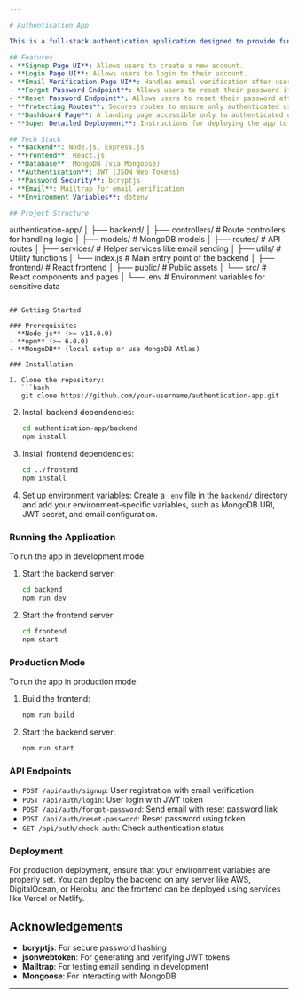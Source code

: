 ```yaml
---

# Authentication App

This is a full-stack authentication application designed to provide functionalities like user signup, email verification, login, password reset, and route protection. The app is structured into two parts: a backend server built with Express and a frontend built with React.

## Features
- **Signup Page UI**: Allows users to create a new account.
- **Login Page UI**: Allows users to login to their account.
- **Email Verification Page UI**: Handles email verification after user registration.
- **Forgot Password Endpoint**: Allows users to reset their password if forgotten.
- **Reset Password Endpoint**: Allows users to reset their password after receiving a reset email.
- **Protecting Routes**: Secures routes to ensure only authenticated users can access certain pages.
- **Dashboard Page**: A landing page accessible only to authenticated users.
- **Super Detailed Deployment**: Instructions for deploying the app to production.

## Tech Stack
- **Backend**: Node.js, Express.js
- **Frontend**: React.js
- **Database**: MongoDB (via Mongoose)
- **Authentication**: JWT (JSON Web Tokens)
- **Password Security**: bcryptjs
- **Email**: Mailtrap for email verification
- **Environment Variables**: dotenv

## Project Structure
```
authentication-app/
│
├── backend/
│   ├── controllers/      # Route controllers for handling logic
│   ├── models/           # MongoDB models
│   ├── routes/           # API routes
│   ├── services/         # Helper services like email sending
│   ├── utils/            # Utility functions
│   └── index.js          # Main entry point of the backend
│
├── frontend/             # React frontend
│   ├── public/           # Public assets
│   └── src/              # React components and pages
│
└── .env                  # Environment variables for sensitive data
```

## Getting Started

### Prerequisites
- **Node.js** (>= v14.0.0)
- **npm** (>= 6.0.0)
- **MongoDB** (local setup or use MongoDB Atlas)

### Installation

1. Clone the repository:
   ```bash
   git clone https://github.com/your-username/authentication-app.git
   ```

2. Install backend dependencies:
   ```bash
   cd authentication-app/backend
   npm install
   ```

3. Install frontend dependencies:
   ```bash
   cd ../frontend
   npm install
   ```

4. Set up environment variables:
   Create a `.env` file in the `backend/` directory and add your environment-specific variables, such as MongoDB URI, JWT secret, and email configuration.

### Running the Application

To run the app in development mode:

1. Start the backend server:
   ```bash
   cd backend
   npm run dev
   ```

2. Start the frontend server:
   ```bash
   cd frontend
   npm start
   ```

### Production Mode

To run the app in production mode:

1. Build the frontend:
   ```bash
   npm run build
   ```

2. Start the backend server:
   ```bash
   npm run start
   ```

### API Endpoints

- `POST /api/auth/signup`: User registration with email verification
- `POST /api/auth/login`: User login with JWT token
- `POST /api/auth/forgot-password`: Send email with reset password link
- `POST /api/auth/reset-password`: Reset password using token
- `GET /api/auth/check-auth`: Check authentication status

### Deployment

For production deployment, ensure that your environment variables are properly set. You can deploy the backend on any server like AWS, DigitalOcean, or Heroku, and the frontend can be deployed using services like Vercel or Netlify.


## Acknowledgements
- **bcryptjs**: For secure password hashing
- **jsonwebtoken**: For generating and verifying JWT tokens
- **Mailtrap**: For testing email sending in development
- **Mongoose**: For interacting with MongoDB

---
```

